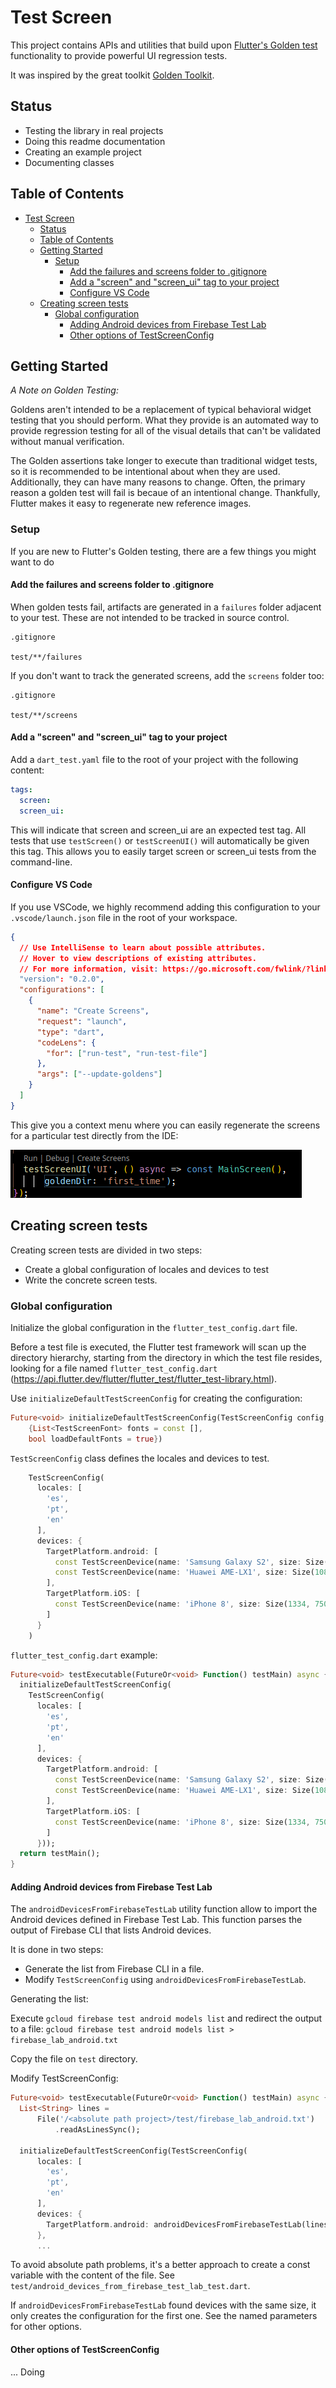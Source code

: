 # Test Screen

<!-- [![Pub version](https://img.shields.io/pub/v/golden_toolkit.svg)](https://pub.dev/packages/test_screen) [![Build Status](https://travis-ci.org/eBay/flutter_glove_box.svg?branch=master)](https://travis-ci.org/eBay/flutter_glove_box) [![codecov](https://codecov.io/gh/eBay/flutter_glove_box/branch/master/graph/badge.svg)](https://codecov.io/gh/eBay/flutter_glove_box) -->

This project contains APIs and utilities that build upon [Flutter's Golden test](https://github.com/flutter/flutter/wiki/Writing-a-golden-file-test-for-package:flutter) functionality to provide powerful UI regression tests.

<!-- It is highly recommended to look at sample tests here: [golden_builder_test.dart](test/golden_builder_test.dart) -->

It was inspired by the great toolkit [Golden Toolkit](https://pub.dev/packages/golden_toolkit).

## Status
- Testing the library in real projects
- Doing this readme documentation
- Creating an example project
- Documenting classes

## Table of Contents

- [Test Screen](#test-screen)
  - [Status](#status)
  - [Table of Contents](#table-of-contents)
  - [Getting Started](#getting-started)
    - [Setup](#setup)
      - [Add the failures and screens folder to .gitignore](#add-the-failures-and-screens-folder-to-gitignore)
      - [Add a "screen" and "screen_ui" tag to your project](#add-a-screen-and-screen_ui-tag-to-your-project)
      - [Configure VS Code](#configure-vs-code)
  - [Creating screen tests](#creating-screen-tests)
    - [Global configuration](#global-configuration)
      - [Adding Android devices from Firebase Test Lab](#adding-android-devices-from-firebase-test-lab)
      - [Other options of TestScreenConfig](#other-options-of-testscreenconfig)

## Getting Started

_A Note on Golden Testing:_

Goldens aren't intended to be a replacement of typical behavioral widget testing that you should perform. What they provide is an automated way to provide regression testing for all of the visual details that can't be validated without manual verification.

The Golden assertions take longer to execute than traditional widget tests, so it is recommended to be intentional about when they are used. Additionally, they can have many reasons to change. Often, the primary reason a golden test will fail is becaue of an intentional change. Thankfully, Flutter makes it easy to regenerate new reference images.


### Setup

If you are new to Flutter's Golden testing, there are a few things you might want to do

#### Add the failures and screens folder to .gitignore

When golden tests fail, artifacts are generated in a `failures` folder adjacent to your test. These are not intended to be tracked in source control.

```
.gitignore

test/**/failures
```

If you don't want to track the generated screens, add the `screens` folder too:

```
.gitignore

test/**/screens
```

#### Add a "screen" and "screen_ui" tag to your project

Add a `dart_test.yaml` file to the root of your project with the following content:

```yaml
tags:
  screen:
  screen_ui:
```

This will indicate that screen and screen_ui are an expected test tag. All tests that use `testScreen()` or `testScreenUI()` will automatically be given this tag.
This allows you to easily target screen or screen_ui tests from the command-line.

#### Configure VS Code

If you use VSCode, we highly recommend adding this configuration to your `.vscode/launch.json` file in the root of your workspace.

```json
{
  // Use IntelliSense to learn about possible attributes.
  // Hover to view descriptions of existing attributes.
  // For more information, visit: https://go.microsoft.com/fwlink/?linkid=830387
  "version": "0.2.0",
  "configurations": [
    {
      "name": "Create Screens",
      "request": "launch",
      "type": "dart",
      "codeLens": {
        "for": ["run-test", "run-test-file"]
      },
      "args": ["--update-goldens"]
    }
  ]
}
```

This give you a context menu where you can easily regenerate the screens for a particular test directly from the IDE:

![Screenshot of 'Golden' shortcut in VSCode](resources/vscode.png)

## Creating screen tests
Creating screen tests are divided in two steps:
- Create a global configuration of locales and devices to test 
- Write the concrete screen tests.

### Global configuration
Initialize the global configuration in the `flutter_test_config.dart` file.

Before a test file is executed, the Flutter test framework will scan up the directory hierarchy, starting from the directory in which the test file resides, looking for a file named `flutter_test_config.dart` (https://api.flutter.dev/flutter/flutter_test/flutter_test-library.html).

Use `initializeDefaultTestScreenConfig` for creating the configuration:

```dart
Future<void> initializeDefaultTestScreenConfig(TestScreenConfig config,
    {List<TestScreenFont> fonts = const [],
    bool loadDefaultFonts = true})
```

`TestScreenConfig` class defines the locales and devices to test. 

```dart
    TestScreenConfig(
      locales: [
        'es',
        'pt',
        'en'
      ],
      devices: {
        TargetPlatform.android: [
          const TestScreenDevice(name: 'Samsung Galaxy S2', size: Size(1200, 1600)),
          const TestScreenDevice(name: 'Huawei AME-LX1', size: Size(1080, 2280)),
        ],
        TargetPlatform.iOS: [
          const TestScreenDevice(name: 'iPhone 8', size: Size(1334, 750)),
        ]
      }
    )
```

`flutter_test_config.dart` example:
```dart
Future<void> testExecutable(FutureOr<void> Function() testMain) async {
  initializeDefaultTestScreenConfig(
    TestScreenConfig(
      locales: [
        'es',
        'pt',
        'en'
      ],
      devices: {
        TargetPlatform.android: [
          const TestScreenDevice(name: 'Samsung Galaxy S2', size: Size(1200, 1600)),
          const TestScreenDevice(name: 'Huawei AME-LX1', size: Size(1080, 2280)),
        ],
        TargetPlatform.iOS: [
          const TestScreenDevice(name: 'iPhone 8', size: Size(1334, 750)),
        ]
      }));
  return testMain();
}
```
#### Adding Android devices from Firebase Test Lab
The `androidDevicesFromFirebaseTestLab` utility function allow to import the Android devices defined in Firebase Test Lab. This function parses the output of Firebase CLI that lists Android devices.

It is done in two steps:
- Generate the list from Firebase CLI in a file.
- Modify `TestScreenConfig` using `androidDevicesFromFirebaseTestLab`.

Generating the list:

Execute `gcloud firebase test android models list` and redirect the output to a file: `gcloud firebase test android models list > firebase_lab_android.txt`

Copy the file on `test` directory.

Modify TestScreenConfig:

```dart
Future<void> testExecutable(FutureOr<void> Function() testMain) async {
  List<String> lines =
      File('/<absolute path project>/test/firebase_lab_android.txt')
          .readAsLinesSync();

  initializeDefaultTestScreenConfig(TestScreenConfig(
      locales: [
        'es',
        'pt',
        'en'
      ],
      devices: {
        TargetPlatform.android: androidDevicesFromFirebaseTestLab(lines),
      },
      ...

```

To avoid absolute path problems, it's a better approach to create a const variable with the content of the file. See `test/android_devices_from_firebase_test_lab_test.dart`.

If `androidDevicesFromFirebaseTestLab` found devices with the same size, it only creates the configuration for the first one. See the named parameters for other options.

#### Other options of TestScreenConfig
... Doing